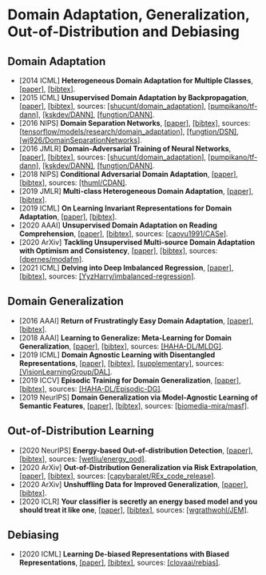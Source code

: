 # Domain Adaptation, Generalization, Out-of-Distribution and Debiasing

## Domain Adaptation
- [2014 ICML] **Heterogeneous Domain Adaptation for Multiple Classes**, [[paper]](http://proceedings.mlr.press/v33/zhou14.pdf), [[bibtex]](/Bibtex/Heterogeneous%20Domain%20Adaptation%20for%20Multiple%20Classes.bib).
- [2015 ICML] **Unsupervised Domain Adaptation by Backpropagation**, [[paper]](http://proceedings.mlr.press/v37/ganin15.pdf), [[bibtex]](/Bibtex/Unsupervised%20Domain%20Adaptation%20by%20Backpropagation.bib), sources: [[shucunt/domain_adaptation]](https://github.com/shucunt/domain_adaptation), [[pumpikano/tf-dann]](https://github.com/pumpikano/tf-dann), [[kskdev/DANN]](https://github.com/kskdev/DANN), [[fungtion/DANN]](https://github.com/fungtion/DANN).
- [2016 NIPS] **Domain Separation Networks**, [[paper]](https://papers.nips.cc/paper/6254-domain-separation-networks.pdf), [[bibtex]](/Bibtex/Domain%20Separation%20Networks.bib), sources: [[tensorflow/models/research/domain_adaptation]](https://github.com/tensorflow/models/tree/master/research/domain_adaptation), [[fungtion/DSN]](https://github.com/fungtion/DSN), [[wj926/DomainSeparationNetworks]](https://github.com/wj926/DomainSeparationNetworks).
- [2016 JMLR] **Domain-Adversarial Training of Neural Networks**, [[paper]](http://jmlr.org/papers/volume17/15-239/15-239.pdf), [[bibtex]](/Bibtex/Domain-Adversarial%20Training%20of%20Neural%20Networks.bib), sources: [[shucunt/domain_adaptation]](https://github.com/shucunt/domain_adaptation), [[pumpikano/tf-dann]](https://github.com/pumpikano/tf-dann), [[kskdev/DANN]](https://github.com/kskdev/DANN), [[fungtion/DANN]](https://github.com/fungtion/DANN).
- [2018 NIPS] **Conditional Adversarial Domain Adaptation**, [[paper]](https://papers.nips.cc/paper/7436-conditional-adversarial-domain-adaptation.pdf), [[bibtex]](/Bibtex/Conditional%20Adversarial%20Domain%20Adaptation.bib), sources: [[thuml/CDAN]](https://github.com/thuml/CDAN).
- [2019 JMLR] **Multi-class Heterogeneous Domain Adaptation**, [[paper]](http://jmlr.org/papers/volume20/13-580/13-580.pdf), [[bibtex]](/Bibtex/Multi-class%20Heterogeneous%20Domain%20Adaptation.bib).
- [2019 ICML] **On Learning Invariant Representations for Domain Adaptation**, [[paper]](http://proceedings.mlr.press/v97/zhao19a/zhao19a.pdf), [[bibtex]](/Bibtex/On%20Learning%20Invariant%20Representations%20for%20Domain%20Adaptation.bib).
- [2020 AAAI] **Unsupervised Domain Adaptation on Reading Comprehension**, [[paper]](https://arxiv.org/pdf/1911.06137.pdf), [[bibtex]](/Bibtex/Unsupervised%20Domain%20Adaptation%20on%20Reading%20Comprehension.bib), sources: [[caoyu1991/CASe]](https://github.com/caoyu1991/CASe).
- [2020 ArXiv] **Tackling Unsupervised Multi-source Domain Adaptation with Optimism and Consistency**, [[paper]](https://arxiv.org/pdf/2009.13939.pdf), [[bibtex]](/Bibtex/Tackling%20unsupervised%20multi-source%20domain%20adaptation%20with%20optimism%20and%20consistency.bib), sources: [[dpernes/modafm]](https://github.com/dpernes/modafm).
- [2021 ICML] **Delving into Deep Imbalanced Regression**, [[paper]](https://arxiv.org/pdf/2102.09554.pdf), [[bibtex]](/Bibtex/Delving%20into%20Deep%20Imbalanced%20Regression.bib), sources: [[YyzHarry/imbalanced-regression]](https://github.com/YyzHarry/imbalanced-regression).

## Domain Generalization
- [2016 AAAI] **Return of Frustratingly Easy Domain Adaptation**, [[paper]](https://arxiv.org/pdf/1511.05547.pdf), [[bibtex]](/Bibtex/Return%20of%20Frustratingly%20Easy%20Domain%20Adaptation.bib).
- [2018 AAAI] **Learning to Generalize: Meta-Learning for Domain Generalization**, [[paper]](https://aaai.org/ocs/index.php/AAAI/AAAI18/paper/view/16067/16547), [[bibtex]](/Bibtex/Learning%20to%20Generalize%20-%20Meta-Learning%20for%20Domain%20Generalization.bib), sources: [[HAHA-DL/MLDG]](https://github.com/HAHA-DL/MLDG).
- [2019 ICML] **Domain Agnostic Learning with Disentangled Representations**, [[paper]](http://proceedings.mlr.press/v97/peng19b/peng19b.pdf), [[bibtex]](/Bibtex/Domain%20Agnostic%20Learning%20with%20Disentangled%20Representations.bib), [[supplementary]](http://proceedings.mlr.press/v97/peng19b/peng19b-supp.pdf), sources: [[VisionLearningGroup/DAL]](https://github.com/VisionLearningGroup/DAL).
- [2019 ICCV] **Episodic Training for Domain Generalization**, [[paper]](http://openaccess.thecvf.com/content_ICCV_2019/papers/Li_Episodic_Training_for_Domain_Generalization_ICCV_2019_paper.pdf), [[bibtex]](/Bibtex/Episodic%20Training%20for%20Domain%20Generalization.bib), sources: [[HAHA-DL/Episodic-DG]](https://github.com/HAHA-DL/Episodic-DG).
- [2019 NeurIPS] **Domain Generalization via Model-Agnostic Learning of Semantic Features**, [[paper]](https://papers.nips.cc/paper/8873-domain-generalization-via-model-agnostic-learning-of-semantic-features.pdf), [[bibtex]](/Bibtex/Domain%20Generalization%20via%20Model-Agnostic%20Learning%20of%20Semantic%20Features.bib), sources: [[biomedia-mira/masf]](https://github.com/biomedia-mira/masf).

## Out-of-Distribution Learning
- [2020 NeurIPS] **Energy-based Out-of-distribution Detection**, [[paper]](https://proceedings.neurips.cc/paper/2020/file/f5496252609c43eb8a3d147ab9b9c006-Paper.pdf), [[bibtex]](/Bibtex/Energy-based%20Out-of-distribution%20Detection.bib), sources: [[wetliu/energy_ood]](https://github.com/wetliu/energy_ood).
- [2020 ArXiv] **Out-of-Distribution Generalization via Risk Extrapolation**, [[paper]](https://arxiv.org/pdf/2003.00688.pdf), [[bibtex]](/Bibtex/Out-of-Distribution%20Generalization%20via%20Risk%20Extrapolation.bib), sources: [[capybaralet/REx_code_release]](https://github.com/capybaralet/REx_code_release).
- [2020 ArXiv] **Unshuffling Data for Improved Generalization**, [[paper]](https://arxiv.org/pdf/2002.11894.pdf), [[bibtex]](/Bibtex/Unshuffling%20Data%20for%20Improved%20Generalization.bib).
- [2020 ICLR] **Your classifier is secretly an energy based model and you should treat it like one**, [[paper]](https://openreview.net/pdf?id=Hkxzx0NtDB), [[bibtex]](/Bibtex/Your%20classifier%20is%20secretly%20an%20energy%20based%20model%20and%20you%20should%20treat%20it%20like%20one.bib), sources: [[wgrathwohl/JEM]](https://github.com/wgrathwohl/JEM).

## Debiasing
- [2020 ICML] **Learning De-biased Representations with Biased Representations**, [[paper]](http://proceedings.mlr.press/v119/bahng20a/bahng20a.pdf), [[bibtex]](/Bibtex/Learning%20De-biased%20Representations%20with%20Biased%20Representations.bib), sources: [[clovaai/rebias]](https://github.com/clovaai/rebias).